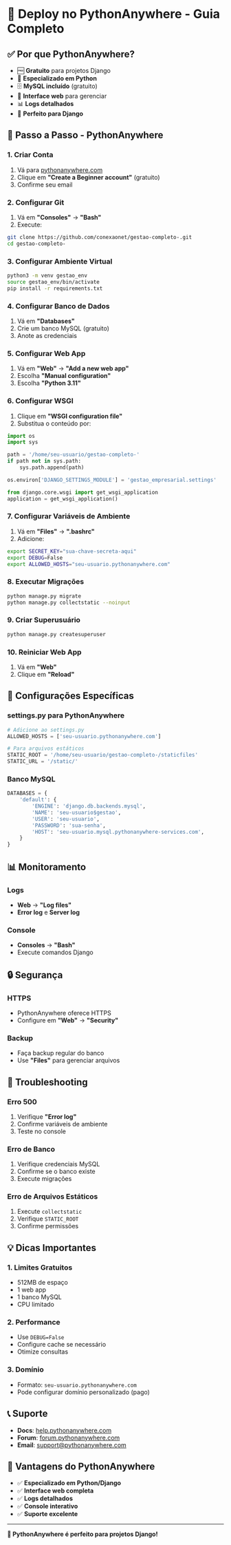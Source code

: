 # 🚀 Deploy no PythonAnywhere - Guia Completo

## ✅ Por que PythonAnywhere?

- 🆓 **Gratuito** para projetos Django
- 🐍 **Especializado em Python**
- 🗄️ **MySQL incluído** (gratuito)
- 🔧 **Interface web** para gerenciar
- 📊 **Logs detalhados**
- 🎯 **Perfeito para Django**

## 🎯 Passo a Passo - PythonAnywhere

### 1. Criar Conta
1. Vá para [pythonanywhere.com](https://pythonanywhere.com)
2. Clique em **"Create a Beginner account"** (gratuito)
3. Confirme seu email

### 2. Configurar Git
1. Vá em **"Consoles"** → **"Bash"**
2. Execute:
```bash
git clone https://github.com/conexaonet/gestao-completo-.git
cd gestao-completo-
```

### 3. Configurar Ambiente Virtual
```bash
python3 -m venv gestao_env
source gestao_env/bin/activate
pip install -r requirements.txt
```

### 4. Configurar Banco de Dados
1. Vá em **"Databases"**
2. Crie um banco MySQL (gratuito)
3. Anote as credenciais

### 5. Configurar Web App
1. Vá em **"Web"** → **"Add a new web app"**
2. Escolha **"Manual configuration"**
3. Escolha **"Python 3.11"**

### 6. Configurar WSGI
1. Clique em **"WSGI configuration file"**
2. Substitua o conteúdo por:
```python
import os
import sys

path = '/home/seu-usuario/gestao-completo-'
if path not in sys.path:
    sys.path.append(path)

os.environ['DJANGO_SETTINGS_MODULE'] = 'gestao_empresarial.settings'

from django.core.wsgi import get_wsgi_application
application = get_wsgi_application()
```

### 7. Configurar Variáveis de Ambiente
1. Vá em **"Files"** → **".bashrc"**
2. Adicione:
```bash
export SECRET_KEY="sua-chave-secreta-aqui"
export DEBUG=False
export ALLOWED_HOSTS="seu-usuario.pythonanywhere.com"
```

### 8. Executar Migrações
```bash
python manage.py migrate
python manage.py collectstatic --noinput
```

### 9. Criar Superusuário
```bash
python manage.py createsuperuser
```

### 10. Reiniciar Web App
1. Vá em **"Web"**
2. Clique em **"Reload"**

## 🔧 Configurações Específicas

### settings.py para PythonAnywhere
```python
# Adicione ao settings.py
ALLOWED_HOSTS = ['seu-usuario.pythonanywhere.com']

# Para arquivos estáticos
STATIC_ROOT = '/home/seu-usuario/gestao-completo-/staticfiles'
STATIC_URL = '/static/'
```

### Banco MySQL
```python
DATABASES = {
    'default': {
        'ENGINE': 'django.db.backends.mysql',
        'NAME': 'seu-usuario$gestao',
        'USER': 'seu-usuario',
        'PASSWORD': 'sua-senha',
        'HOST': 'seu-usuario.mysql.pythonanywhere-services.com',
    }
}
```

## 📊 Monitoramento

### Logs
- **Web** → **"Log files"**
- **Error log** e **Server log**

### Console
- **Consoles** → **"Bash"**
- Execute comandos Django

## 🔒 Segurança

### HTTPS
- PythonAnywhere oferece HTTPS
- Configure em **"Web"** → **"Security"**

### Backup
- Faça backup regular do banco
- Use **"Files"** para gerenciar arquivos

## 🚨 Troubleshooting

### Erro 500
1. Verifique **"Error log"**
2. Confirme variáveis de ambiente
3. Teste no console

### Erro de Banco
1. Verifique credenciais MySQL
2. Confirme se o banco existe
3. Execute migrações

### Erro de Arquivos Estáticos
1. Execute `collectstatic`
2. Verifique `STATIC_ROOT`
3. Confirme permissões

## 💡 Dicas Importantes

### 1. Limites Gratuitos
- 512MB de espaço
- 1 web app
- 1 banco MySQL
- CPU limitado

### 2. Performance
- Use `DEBUG=False`
- Configure cache se necessário
- Otimize consultas

### 3. Domínio
- Formato: `seu-usuario.pythonanywhere.com`
- Pode configurar domínio personalizado (pago)

## 📞 Suporte

- **Docs**: [help.pythonanywhere.com](https://help.pythonanywhere.com)
- **Forum**: [forum.pythonanywhere.com](https://forum.pythonanywhere.com)
- **Email**: support@pythonanywhere.com

## 🎉 Vantagens do PythonAnywhere

- ✅ **Especializado em Python/Django**
- ✅ **Interface web completa**
- ✅ **Logs detalhados**
- ✅ **Console interativo**
- ✅ **Suporte excelente**

---

**🚀 PythonAnywhere é perfeito para projetos Django!** 
